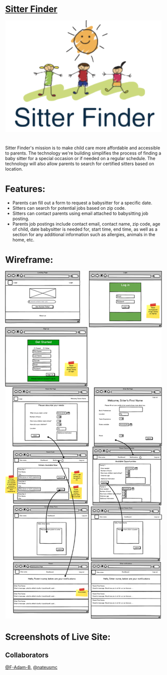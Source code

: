 # <a href="https://sitter-finder.netlify.com/">Sitter Finder</a>

<img src="public/photos/SitterFinder.png"/>

#

Sitter Finder's mission is to make child care more affordable and accessible to parents. The technology we're building simplifies the process of finding a baby sitter for a special occasion or if needed on a regular schedule. The technology will also allow parents to search for certified sitters based on location.

#

# Features:

- Parents can fill out a form to request a babysitter for a specific date.
- Sitters can search for potential jobs based on zip code.
- Sitters can contact parents using email attached to babysitting job posting.
- Parents job postings include contact email, contact name, zip code, age of child, date babysitter is needed for, start time, end time, as well as a section for any additional information such as allergies, animals in the home, etc.

#

# Wireframe:

<img src="assets/Landing-Login-SignUp-Pages.png"/>

<img src="assets/Views-by-role.png"/>


# Screenshots of Live Site:

## Collaborators
<a href="https://github.com/F-Adam-B">@F-Adam-B</a>, <a href="https://github.com/nateusmc">@nateusmc</a>
